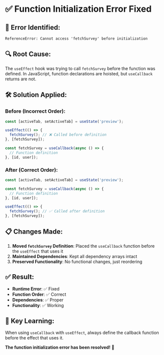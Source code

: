 # ✅ Function Initialization Error Fixed

## 🚨 **Error Identified:**
```
ReferenceError: Cannot access 'fetchSurvey' before initialization
```

## 🔍 **Root Cause:**
The `useEffect` hook was trying to call `fetchSurvey` before the function was defined. In JavaScript, function declarations are hoisted, but `useCallback` returns are not.

## 🛠️ **Solution Applied:**

### **Before (Incorrect Order):**
```javascript
const [activeTab, setActiveTab] = useState('preview');

useEffect(() => {
  fetchSurvey(); // ❌ Called before definition
}, [fetchSurvey]);

const fetchSurvey = useCallback(async () => {
  // Function definition
}, [id, user]);
```

### **After (Correct Order):**
```javascript
const [activeTab, setActiveTab] = useState('preview');

const fetchSurvey = useCallback(async () => {
  // Function definition
}, [id, user]);

useEffect(() => {
  fetchSurvey(); // ✅ Called after definition
}, [fetchSurvey]);
```

## 📋 **Changes Made:**

1. **Moved `fetchSurvey` Definition**: Placed the `useCallback` function before the `useEffect` that uses it
2. **Maintained Dependencies**: Kept all dependency arrays intact
3. **Preserved Functionality**: No functional changes, just reordering

## ✅ **Result:**
- **Runtime Error**: ✅ Fixed
- **Function Order**: ✅ Correct
- **Dependencies**: ✅ Proper
- **Functionality**: ✅ Working

## 🎯 **Key Learning:**
When using `useCallback` with `useEffect`, always define the callback function before the effect that uses it.

**The function initialization error has been resolved!** 🎉

